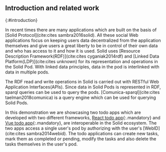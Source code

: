## Introduction and related work
{:#introduction}

In recent times there are many applications which are built on the basis of [Solid Protocol](cite:cites sambra2016solid). All these social Web applications focus on keeping users data decentralized from the application themselves and give users a great liberty to be in control of their own data and who has access to it and how it is used. Solid uses [Resource Description Framework(RDF)](cite:cites cyganiak2014rdf) and [Linked Data Platform(LDP)](cite:cites unknown) for its representation and operations in the Solid Pod. With linked data principles, data in the pod is interlinked with data in multiple pods. 

The RDF read and write operations in Solid is carried out with RESTful Web Application Interfaces(APIs). Since data in Solid Pods is represented in RDF, sparql queries can be used to query the pods. [Comunica-sparql](cite:cites taelman2018comunica) is a query engine which can be used for querying Solid Pods.

In this demonstration we are showcasing two todo apps which are developed with two different frameworks, [React todo app](https://solidlabresearch.github.io/solid-todo-app-react/){:.mandatory} and [Vue todo app](https://solidlabresearch.github.io/solid-todo-app-vue/){:.mandatory}, are interoperable in the Solid ecosystem. The two apps access a single user's pod by authorizing with the user's [WebID](cite:cites sambra2014webid). The todo applications can create new tasks, mark them as completed or pending, modify the tasks and also delete the tasks themselves in the user's pod. 